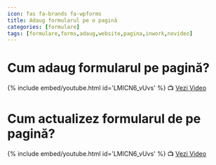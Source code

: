 ```yaml
---
icon: fas fa-brands fa-wpforms
title: Adaug formularul pe o pagină
categories: [formulare]
tags: [formulare,forms,adaug,website,pagina,inwork,novideo]
---
```


# <i class='fas fa-brands fa-wpforms'></i> Cum adaug formularul pe pagină?

[//]: # (Comming soon video)

{% include embed/youtube.html id='LMlCN6_vUvs' %}
📺 [Vezi Video](https://www.youtube.com/watch?v=LMlCN6_vUvs)

# <i class='fas fa-brands fa-wpforms'></i> Cum actualizez formularul de pe pagină?

[//]: # (Comming soon video)

{% include embed/youtube.html id='LMlCN6_vUvs' %}
📺 [Vezi Video](https://www.youtube.com/watch?v=LMlCN6_vUvs)
